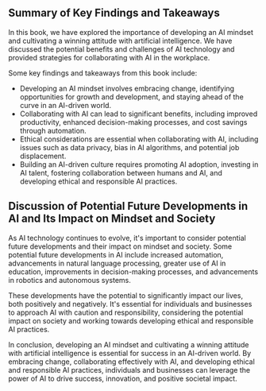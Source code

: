
Summary of Key Findings and Takeaways
-------------------------------------

In this book, we have explored the importance of developing an AI mindset and cultivating a winning attitude with artificial intelligence. We have discussed the potential benefits and challenges of AI technology and provided strategies for collaborating with AI in the workplace.

Some key findings and takeaways from this book include:

* Developing an AI mindset involves embracing change, identifying opportunities for growth and development, and staying ahead of the curve in an AI-driven world.
* Collaborating with AI can lead to significant benefits, including improved productivity, enhanced decision-making processes, and cost savings through automation.
* Ethical considerations are essential when collaborating with AI, including issues such as data privacy, bias in AI algorithms, and potential job displacement.
* Building an AI-driven culture requires promoting AI adoption, investing in AI talent, fostering collaboration between humans and AI, and developing ethical and responsible AI practices.

Discussion of Potential Future Developments in AI and Its Impact on Mindset and Society
---------------------------------------------------------------------------------------

As AI technology continues to evolve, it's important to consider potential future developments and their impact on mindset and society. Some potential future developments in AI include increased automation, advancements in natural language processing, greater use of AI in education, improvements in decision-making processes, and advancements in robotics and autonomous systems.

These developments have the potential to significantly impact our lives, both positively and negatively. It's essential for individuals and businesses to approach AI with caution and responsibility, considering the potential impact on society and working towards developing ethical and responsible AI practices.

In conclusion, developing an AI mindset and cultivating a winning attitude with artificial intelligence is essential for success in an AI-driven world. By embracing change, collaborating effectively with AI, and developing ethical and responsible AI practices, individuals and businesses can leverage the power of AI to drive success, innovation, and positive societal impact.
